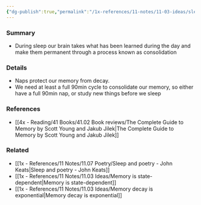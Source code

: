 ```yaml
---
{"dg-publish":true,"permalink":"/1x-references/11-notes/11-03-ideas/sleep-is-vital-for-memory-consolidation/","title":"Sleep is vital for memory consolidation","created":"2024-02-14T20:18:24.117+03:00","updated":"2024-02-14T20:18:24.117+03:00"}
---
```



### Summary
- During sleep our brain takes what has been learned during the day and make them permanent through a process known as consolidation

### Details
- Naps protect our memory from decay.
- We need at least a full 90min cycle to consolidate our memory, so either have a full 90min nap, or study new things before we sleep

### References
- [[4x - Reading/41 Books/41.02 Book reviews/The Complete Guide to Memory by Scott Young and Jakub Jilek\|The Complete Guide to Memory by Scott Young and Jakub Jilek]]

### Related
- [[1x - References/11 Notes/11.07 Poetry/Sleep and poetry - John Keats\|Sleep and poetry - John Keats]]
- [[1x - References/11 Notes/11.03 Ideas/Memory is state-dependent\|Memory is state-dependent]]
- [[1x - References/11 Notes/11.03 Ideas/Memory decay is exponential\|Memory decay is exponential]]
